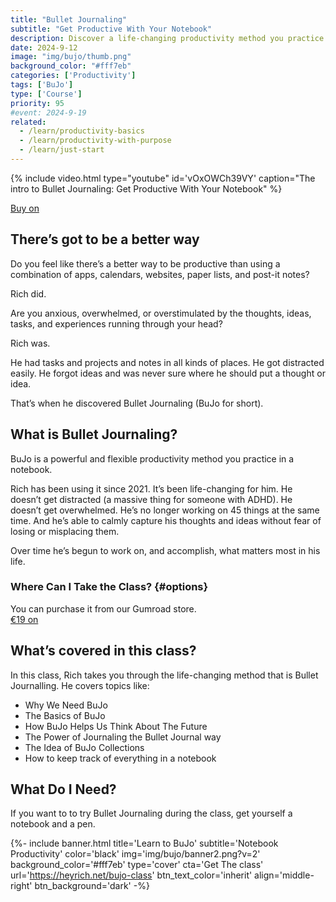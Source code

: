```yaml
---
title: "Bullet Journaling"
subtitle: "Get Productive With Your Notebook"
description: Discover a life-changing productivity method you practice in a notebook.
date: 2024-9-12
image: "img/bujo/thumb.png"
background_color: "#fff7eb"
categories: ['Productivity']
tags: ['BuJo']
type: ['Course']
priority: 95
#event: 2024-9-19
related:
  - /learn/productivity-basics
  - /learn/productivity-with-purpose
  - /learn/just-start
---
```

{% include video.html type="youtube" id='vOxOWCh39VY' caption="The intro to Bullet Journaling: Get Productive With Your Notebook" %}

<script src="https://gumroad.com/js/gumroad.js"></script>
<a class="gumroad-button" href="https://richarmstrong.gumroad.com/l/bujo-class" data-gumroad-overlay-checkout="true">Buy on</a>

## There’s got to be a better way
Do you feel like there’s a better way to be productive than using a combination of apps, calendars, websites, paper lists, and post-it notes?

Rich did.

​Are you anxious, overwhelmed, or overstimulated by the thoughts, ideas, tasks, and experiences running through your head?

Rich was.

He had tasks and projects and notes in all kinds of places. He got distracted easily. He forgot ideas and was never sure where he should put a thought or idea.

​That’s when he discovered Bullet Journaling (BuJo for short).

## ​What is Bullet Journaling?

​BuJo is a powerful and flexible productivity method you practice in a notebook.

Rich has been using it since 2021. It’s been life-changing for him. He doesn’t get distracted (a massive thing for someone with ADHD). He doesn’t get overwhelmed. He’s no longer working on 45 things at the same time. And he’s able to calmly capture his thoughts and ideas without fear of losing or misplacing them.

​Over time he’s begun to work on, and accomplish, what matters most in his life.

### Where Can I Take the Class? {#options}
You can purchase it from our Gumroad store.  
<a class="gumroad-button" href="https://richarmstrong.gumroad.com/l/bujo-class" data-gumroad-overlay-checkout="true">€19 on</a>

## ​What’s covered in this class?

​In this class, Rich takes you through the life-changing method that is Bullet Journalling. He covers topics like:
- ​Why We Need BuJo
- ​The Basics of BuJo
- ​How BuJo Helps Us Think About The Future
- The Power of Journaling the Bullet Journal way
- The Idea of BuJo Collections
- How to keep track of everything in a notebook

## ​What Do I Need?
​If you want to to try Bullet Journaling during the class, get yourself a notebook and a pen.

{%- include banner.html
	title='Learn to BuJo'
	subtitle='Notebook Productivity'
	color='black'
	img='img/bujo/banner2.png?v=2'
	background_color='#fff7eb'
	type='cover'
	cta='Get The class'
	url='https://heyrich.net/bujo-class'
	btn_text_color='inherit'
	align='middle-right'
	btn_background='dark' -%}